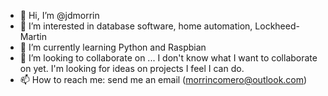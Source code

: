 - 👋 Hi, I’m @jdmorrin
- 👀 I’m interested in database software, home automation, Lockheed-Martin
- 🌱 I’m currently learning Python and Raspbian
- 💞️ I’m looking to collaborate on ... I don't know what I want to collaborate on yet. I'm looking for ideas on projects I feel I can do.
- 📫 How to reach me: send me an email (morrincomero@outlook.com)

<!---
jdmorrin/jdmorrin is a ✨ special ✨ repository because its `README.md` (this file) appears on your GitHub profile.
You can click the Preview link to take a look at your changes.
--->
